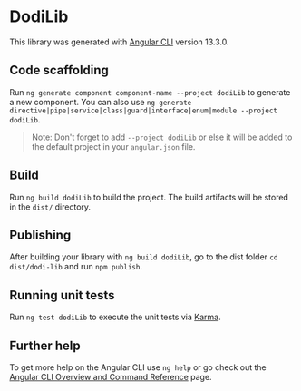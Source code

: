# DodiLib

This library was generated with [Angular CLI](https://github.com/angular/angular-cli) version 13.3.0.

## Code scaffolding

Run `ng generate component component-name --project dodiLib` to generate a new component. You can also use `ng generate directive|pipe|service|class|guard|interface|enum|module --project dodiLib`.
> Note: Don't forget to add `--project dodiLib` or else it will be added to the default project in your `angular.json` file. 

## Build

Run `ng build dodiLib` to build the project. The build artifacts will be stored in the `dist/` directory.

## Publishing

After building your library with `ng build dodiLib`, go to the dist folder `cd dist/dodi-lib` and run `npm publish`.

## Running unit tests

Run `ng test dodiLib` to execute the unit tests via [Karma](https://karma-runner.github.io).

## Further help

To get more help on the Angular CLI use `ng help` or go check out the [Angular CLI Overview and Command Reference](https://angular.io/cli) page.
